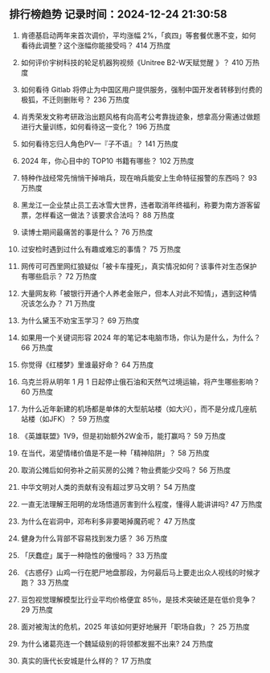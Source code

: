 
## 排行榜趋势 记录时间：2024-12-24 21:30:58
  
  1. 肯德基启动两年来首次调价，平均涨幅 2%，「疯四」等套餐优惠不变，如何看待此调整？这个涨幅你能接受吗？ 414 万热度
    
  2. 如何评价宇树科技的轮足机器狗视频《Unitree B2-W天赋觉醒 》？ 410 万热度
    
  3. 如何看待 Gitlab 将停止为中国区用户提供服务，强制中国开发者转移到付费的极狐，不迁则删账号？ 236 万热度
    
  4. 肖秀荣发文称考研政治出题风格有向高考公考靠拢迹象，想拿高分需通过做题进行大量训练，如何看待这一变化？ 196 万热度
    
  5. 如何看待忘归人角色PV—『子不语』？ 141 万热度
    
  6. 2024 年，你心目中的 TOP10 书籍有哪些？ 102 万热度
    
  7. 特种作战经常先悄悄干掉哨兵，现在哨兵能安上生命特征报警的东西吗？ 93 万热度
    
  8. 黑龙江一企业禁止员工去冰雪大世界，违者取消年终福利，称要为南方游客留票，怎样看这一做法？该要求合法吗？ 88 万热度
    
  9. 读博士期间最痛苦的事是什么？ 76 万热度
    
  10. 过安检时遇到过什么有趣或难忘的事情？ 75 万热度
    
  11. 网传可可西里网红狼疑似「被卡车撞死」，真实情况如何？该事件对生态保护有哪些启示？ 72 万热度
    
  12. 大量网友称「被银行开通个人养老金账户，但本人对此不知情」，遇到这种情况该怎么办？ 71 万热度
    
  13. 为什么黛玉不劝宝玉学习？ 69 万热度
    
  14. 如果用一个关键词形容 2024 年的笔记本电脑市场，你认为是什么，为什么？ 66 万热度
    
  15. 你觉得《红楼梦》里谁最好命？ 64 万热度
    
  16. 乌克兰将从明年 1 月 1 日起停止俄石油和天然气过境运输，将产生哪些影响？ 60 万热度
    
  17. 为什么近年新建的机场都是单体的大型航站楼（如大兴），而不是分成几座航站楼（如JFK）？ 59 万热度
    
  18. 《英雄联盟》1V9，但是初始额外2W金币，能打赢吗？ 59 万热度
    
  19. 在当代，渴望情绪价值是不是一种「精神陷阱」？ 58 万热度
    
  20. 取消公摊后如何弥补之前买房的公摊？物业费能少交吗？ 56 万热度
    
  21. 中华文明对人类的贡献有没有超过罗马文明？ 54 万热度
    
  22. 一直无法理解王阳明的龙场悟道厉害到什么程度，懂得人能讲讲吗? 47 万热度
    
  23. 为什么在岩洞中，邓布利多非要喝掉魔药呢？ 47 万热度
    
  24. 健身为什么背部不容易找到发力感？ 36 万热度
    
  25. 「厌蠢症」属于一种隐性的傲慢吗？ 33 万热度
    
  26. 《古惑仔》山鸡一行在肥尸地盘那段，为何最后马上要走出众人视线的时候才跑？ 33 万热度
    
  27. 豆包视觉理解模型比行业平均价格便宜 85％，是技术突破还是在低价竞争？ 29 万热度
    
  28. 面对被淘汰的危机，2025 年该如何更好地展开「职场自救」？ 25 万热度
    
  29. 为什么诸葛亮连一个魏延级别的将领都发掘不出来? 24 万热度
    
  30. 真实的唐代长安城是什么样的？ 17 万热度
    